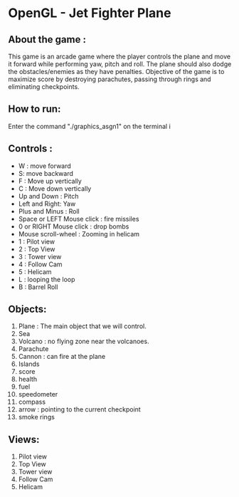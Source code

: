 # OpenGL - Jet Fighter Plane

## About the game :
This game is an arcade game where the player controls the plane and move it forward while performing yaw, pitch and roll. The plane should also dodge the obstacles/enemies as they have penalties.
Objective of the game is to maximize score by destroying parachutes, passing through rings and eliminating checkpoints.

## How to run:
Enter the command "./graphics_asgn1" on the terminal i

## Controls :
+ W : move forward
+ S: move backward
+ F : Move up vertically
+ C : Move down vertically
+ Up and Down : Pitch
+ Left and Right: Yaw
+ Plus and Minus : Roll
+ Space or LEFT Mouse click : fire missiles
+ 0 or RIGHT Mouse click : drop bombs 
+ Mouse scroll-wheel : Zooming in helicam
+ 1 : Pilot view
+ 2 : Top View
+ 3 : Tower view
+ 4 : Follow Cam
+ 5 : Helicam
+ L : looping the loop
+ B : Barrel Roll

## Objects:
1. Plane : The main object that we will control.
2. Sea
3. Volcano : no flying zone near the volcanoes.
4. Parachute
5. Cannon : can fire at the plane
6. Islands
7. score
8. health
90. fuel
10. speedometer
11. compass
12. arrow : pointing to the current checkpoint
13. smoke rings

## Views:
1. Pilot view
2. Top View
3. Tower view
4. Follow Cam
5. Helicam


